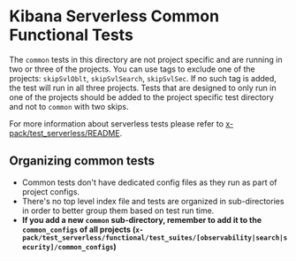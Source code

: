 # Kibana Serverless Common Functional Tests

The `common` tests in this directory are not project specific and are running
in two or three of the projects. You can use tags to exclude one of the
projects: `skipSvlOblt`, `skipSvlSearch`, `skipSvlSec`. If no such tag is added,
the test will run in all three projects.
Tests that are designed to only run in one of the projects should be added to
the project specific test directory and not to `common` with two skips.

For more information about serverless tests please refer to
[x-pack/test_serverless/README](https://github.com/elastic/kibana/blob/main/x-pack/test_serverless/README.md).

## Organizing common tests

- Common tests don't have dedicated config files as they run as part of project
configs.
- There's no top level index file and tests are organized in sub-directories in
order to better group them based on test run time.
- **If you add a new `common` sub-directory, remember to add it to the `common_configs` of all projects (`x-pack/test_serverless/functional/test_suites/[observability|search|security]/common_configs`)**





